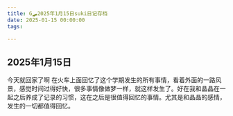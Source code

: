 ```yaml
---
title: G🛹2025年1月15日suki日记存档
date: 2025-01-15 00:00:00
tags:

---
```


## 2025年1月15日

今天就回家了啊
在火车上面回忆了这个学期发生的所有事情，看着外面的一路风景，感觉时间过得好快，很多事情像做梦一样，就这样发生了。好在我和晶晶在一起之后养成了记录的习惯，这在之后是很值得回忆的事情。尤其是和晶晶的感情，发生的一切都值得回忆。
